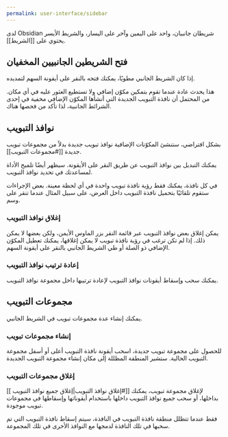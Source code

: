 ```yaml
---
permalink: user-interface/sidebar
---
```


لدى Obsidian شريطان جانبيان، واحد على اليمين وآخر على اليسار، والشريط الأيسر يحتوي على [[الشريط]].

## فتح الشريطين الجانبيين المخفيان

إذا كان الشريط الجانبي مطويًا، يمكنك فتحه بالنقر على أيقونة السهم لتمديده.

هذا يحدث عادة عندما تقوم بتمكين مكوّن إضافي ولا تستطيع العثور عليه في أي مكان. من المحتمل أن نافذة التبويب الجديدة التي أنشأها المكوّن الإضافي مخفية في إحدى الشرائط الجانبية، لذا تأكد من فحصها هناك.

## نوافذ التبويب

بشكل افتراضي، ستنشئ المكوّنات الإضافية نوافذ تبويب جديدة بدلاً من مجموعات تبويب جديدة [[#مجموعات التبويب]].

يمكنك التبديل بين نوافذ التبويب عن طريق النقر على الأيقونة. سيظهر أيضًا تلميح الأداة لمساعدتك في تحديد نوافذ التبويب.

في كل نافذة، يمكنك فقط رؤية نافذة تبويب واحدة في أي لحظة معينة. بعض الإجراءات ستقوم تلقائيًا بتحميل نافذة التبويب داخل العرض، على سبيل المثال عندما تنقر على وسم.

### إغلاق نوافذ التبويب

يمكن إغلاق بعض نوافذ التبويب عبر قائمة النقر بزر الماوس الأيمن، ولكن بعضها لا يمكن ذلك. إذا لم تكن ترغب في رؤية نافذة تبويب لا يمكن إغلاقها، يمكنك تعطيل المكوّن الإضافي ذو الصلة أو طي الشريط الجانبي بالنقر على أيقونة السهم.

### إعادة ترتيب نوافذ التبويب

يمكنك سحب وإسقاط أيقونات نوافذ التبويب لإعادة ترتيبها داخل مجموعة نوافذ التبويب.

## مجموعات التبويب

يمكنك إنشاء عدة مجموعات تبويب في الشريط الجانبي.

### إنشاء مجموعات تبويب

للحصول على مجموعة تبويب جديدة، اسحب أيقونة نافذة التبويب أعلى أو أسفل مجموعة التبويب الحالية. ستشير المنطقة المظللة إلى مكان إنشاء مجموعة التبويب الجديدة.

### إغلاق مجموعات التبويب

لإغلاق مجموعة تبويب، يمكنك [[#إغلاق نوافذ التبويب|إغلاق جميع نوافذ التبويب ]] بداخلها، أو سحب جميع نوافذ التبويب داخلها باستخدام أيقوناتها وإسقاطها في مجموعات تبويب موجودة.

فقط عندما تتظلل منطقة نافذة التبويب في النافذة، سيتم إسقاط نافذة التبويب التي تم سحبها في تلك النافذة لدمجها مع النوافذ الأخرى في تلك المجموعة.
